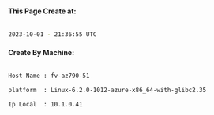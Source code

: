 
   
#### This Page Create at:

```bash

2023-10-01 - 21:36:55 UTC

```

#### Create By Machine:

```bash

Host Name : fv-az790-51

platform  : Linux-6.2.0-1012-azure-x86_64-with-glibc2.35

Ip Local  : 10.1.0.41

```

